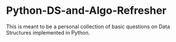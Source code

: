 # Python-DS-and-Algo-Refresher

This is meant to be a personal collection of basic questions on Data Structures implemented in Python. 
